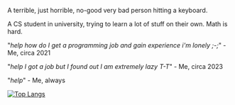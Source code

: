 A terrible, just horrible, no-good very bad person hitting a keyboard.

A CS student in university, trying to learn a lot of stuff on their own. Math is hard.

"*help how do I get a programming job and gain experience i'm lonely ;-;*"
    - Me, circa 2021

"*help I got a job but I found out I am extremely lazy T-T*"
    - Me, circa 2023

"*help*"
    - Me, always

[![Top Langs](https://github-readme-stats.vercel.app/api/top-langs/?username=ThePotatoChronicler&layout=compact&theme=transparent&langs_count=10)](https://github.com/anuraghazra/github-readme-stats)
